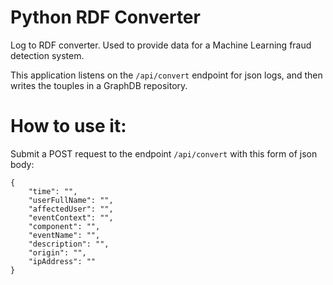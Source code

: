 # Python RDF Converter
Log to RDF converter. Used to provide data for a Machine Learning fraud detection system.

This application listens on the `/api/convert` endpoint for json logs, and then writes the touples in a GraphDB repository.

# How to use it:
Submit a POST request to the endpoint `/api/convert` with this form of json body:
```
{
    "time": "",
    "userFullName": "",
    "affectedUser": "",
    "eventContext": "",
    "component": "",
    "eventName": "",
    "description": "",
    "origin": "",
    "ipAddress": ""
}
```
